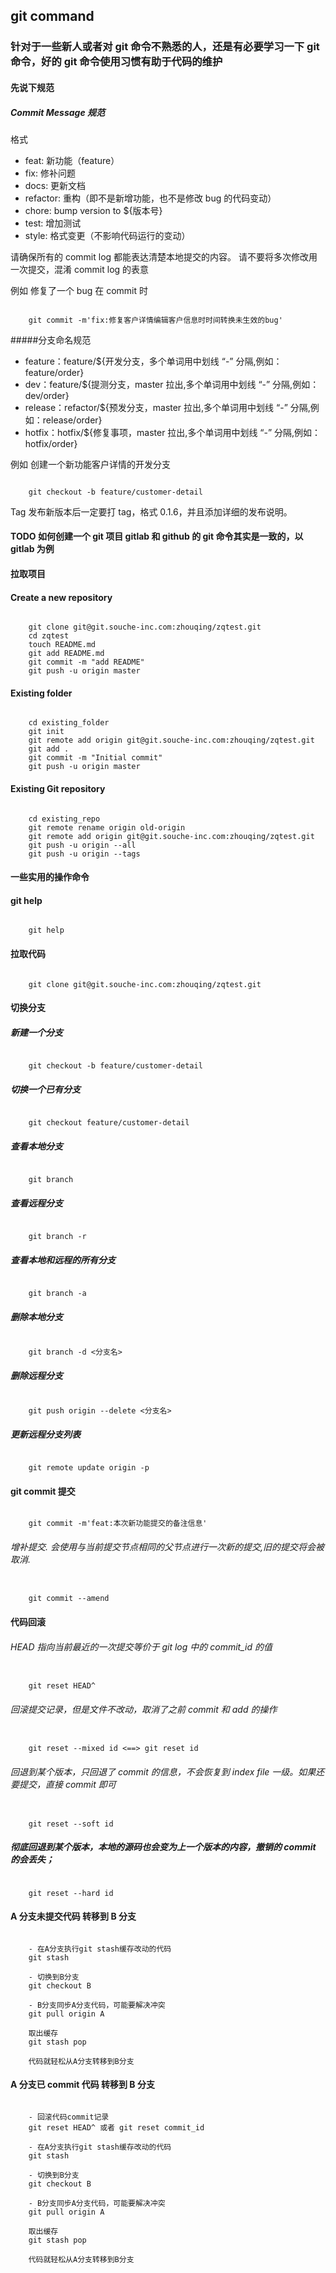 ## git command

### 针对于一些新人或者对 git 命令不熟悉的人，还是有必要学习一下 git 命令，好的 git 命令使用习惯有助于代码的维护

#### 先说下规范
##### Commit Message 规范

格式

-   feat: 新功能（feature）
-   fix: 修补问题
-   docs: 更新文档
-   refactor: 重构（即不是新增功能，也不是修改 bug 的代码变动）
-   chore: bump version to \${版本号}
-   test: 增加测试
-   style: 格式变更（不影响代码运行的变动）

请确保所有的 commit log 都能表达清楚本地提交的内容。
请不要将多次修改用一次提交，混淆 commit log 的表意

例如 修复了一个 bug 在 commit 时

<pre><code>
    git commit -m'fix:修复客户详情编辑客户信息时时间转换未生效的bug'
</code></pre>

#####分支命名规范

-   feature：feature/\${开发分支，多个单词用中划线 “-” 分隔,例如：feature/order}
-   dev：feature/\${提测分支，master 拉出,多个单词用中划线 “-” 分隔,例如：dev/order}
-   release：refactor/\${预发分支，master 拉出,多个单词用中划线 “-” 分隔,例如：release/order}
-   hotfix：hotfix/\${修复事项，master 拉出,多个单词用中划线 “-” 分隔,例如：hotfix/order}

例如 创建一个新功能客户详情的开发分支

<pre><code>
    git checkout -b feature/customer-detail
</code></pre>

Tag
发布新版本后一定要打 tag，格式 0.1.6，并且添加详细的发布说明。

#### TODO 如何创建一个 git 项目 gitlab 和 github 的 git 命令其实是一致的，以 gitlab 为例

#### 拉取项目

#### Create a new repository

<pre><code>
    git clone git@git.souche-inc.com:zhouqing/zqtest.git
    cd zqtest
    touch README.md
    git add README.md
    git commit -m "add README"
    git push -u origin master
</code></pre>

#### Existing folder

<pre><code>
    cd existing_folder
    git init
    git remote add origin git@git.souche-inc.com:zhouqing/zqtest.git
    git add .
    git commit -m "Initial commit"
    git push -u origin master
</code></pre>

#### Existing Git repository

<pre><code>
    cd existing_repo
    git remote rename origin old-origin
    git remote add origin git@git.souche-inc.com:zhouqing/zqtest.git
    git push -u origin --all
    git push -u origin --tags
</code></pre>

#### 一些实用的操作命令
#### git help

<pre><code>
    git help
</code></pre>

#### 拉取代码

<pre><code>
    git clone git@git.souche-inc.com:zhouqing/zqtest.git
</code></pre>

#### 切换分支

##### 新建一个分支

<pre><code>
    git checkout -b feature/customer-detail
</code></pre>

##### 切换一个已有分支

<pre><code>
    git checkout feature/customer-detail
</code></pre>

##### 查看本地分支

<pre><code>
    git branch
</code></pre>

##### 查看远程分支

<pre><code>
    git branch -r
</code></pre>

##### 查看本地和远程的所有分支

<pre><code>
    git branch -a
</code></pre>

##### 删除本地分支

<pre><code>
    git branch -d <分支名>
</code></pre>

##### 删除远程分支

<pre><code>
    git push origin --delete <分支名>
</code></pre>

##### 更新远程分支列表

<pre><code>
    git remote update origin -p
</code></pre>


#### git commit 提交

<pre><code>
    git commit -m'feat:本次新功能提交的备注信息'
</code></pre>

###### 增补提交. 会使用与当前提交节点相同的父节点进行一次新的提交,旧的提交将会被取消.

<pre><code>
    git commit --amend
</code></pre>

#### 代码回滚

###### HEAD 指向当前最近的一次提交等价于 git log 中的 commit_id 的值

<pre><code>
    git reset HEAD^
</code></pre>

###### 回滚提交记录，但是文件不改动，取消了之前 commit 和 add 的操作

<pre><code>
    git reset --mixed id <==> git reset id
</code></pre>

###### 回退到某个版本，只回退了 commit 的信息，不会恢复到 index file 一级。如果还要提交，直接 commit 即可

<pre><code>
    git reset --soft id
</code></pre>

##### 彻底回退到某个版本，本地的源码也会变为上一个版本的内容，撤销的 commit 的会丢失；

<pre><code>
    git reset --hard id
</code></pre>

#### A 分支未提交代码 转移到 B 分支

<pre><code>
    - 在A分支执行git stash缓存改动的代码
    git stash

    - 切换到B分支
    git checkout B

    - B分支同步A分支代码，可能要解决冲突
    git pull origin A

    取出缓存
    git stash pop

    代码就轻松从A分支转移到B分支
</code></pre>

#### A 分支已 commit 代码 转移到 B 分支

<pre><code>
    - 回滚代码commit记录
    git reset HEAD^ 或者 git reset commit_id 

    - 在A分支执行git stash缓存改动的代码
    git stash

    - 切换到B分支
    git checkout B

    - B分支同步A分支代码，可能要解决冲突
    git pull origin A

    取出缓存
    git stash pop

    代码就轻松从A分支转移到B分支
</code></pre>
